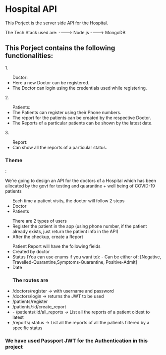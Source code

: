 <h1>Hospital API</h1>

This Porject is the server side API for the Hospital.

The Tech Stack used are:
   ----> Node.js
   ----> MongoDB

<h2>This Porject contains the following functionalities:</h2>

 1.<ul>Doctor:
      <li> Here a new Doctor can be registered.</li> 
      <li>  The Doctor can login using the credentials used while registering.</li> 
      </ul>

 2.<ul>Patients:
      <li> The Patients can register using their Phone numbers.</li>
      <li> The report for the patients can be created by the respective Doctor.</li>
      <li> The Reports of a particular patients can be shown by the latest date.</li></ul>

3.<ul>Report:
     <li> Can show all the reports of a particular status.</li></ul>


<h3>Theme</h3> : <p>We’re going to design an API for the doctors of a Hospital which has been allocated by the govt for testing and quarantine +   well being of COVID-19 patients</p>

<ul>Each time a patient visits, the doctor will follow 2 steps
   <li>Doctor</li>
   <li>Patients</li>
</ul>
            
<ul>There are 2 types of users
   <li>Register the patient in the app (using phone number, if the patient
      already exists, just return the patient info in the API)
    </li>
   <li>After the checkup, create a Report
   </li>
</ul>


<ul>Patient Report will have the following fields
   <li>Created by doctor</li>
   <li>Status (You can use enums if you want to):
    - Can be either of: [Negative, Travelled-Quarantine,Symptoms-Quarantine, Positive-Admit]
</li>
 <li>Date</li>
</ul>


<ul><h3>The routes are</h3>
   <li>/doctors/register → with username and password
    </li>
   <li>/doctors/login → returns the JWT to be used
   </li>
   <li>/patients/register</li>
   <li>/patients/:id/create_report</li>
   <li>- /patients/:id/all_reports → List all the reports of a patient oldest to latest
</li>
   <li>/reports/:status → List all the reports of all the patients filtered by a specific
status
</li>
</ul>

<h3>We have used Passport JWT for the Authentication in this project</h3>